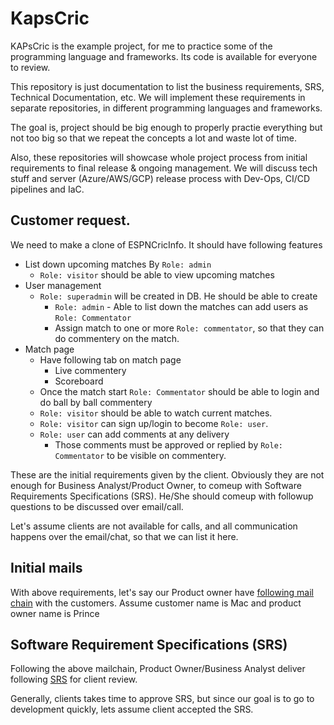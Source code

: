 # KapsCric

KAPsCric is the example project, for me to practice some of the programming language and frameworks. Its code is available for everyone to review.

This repository is just documentation to list the business requirements, SRS, Technical Documentation, etc. We will implement these requirements in separate repositories, in different programming languages and frameworks.

The goal is, project should be big enough to properly practie everything but not too big so that we repeat the concepts a lot and waste lot of time.

Also, these repositories will showcase whole project process from initial requirements to final release & ongoing management. We will discuss tech stuff and server (Azure/AWS/GCP) release process with Dev-Ops, CI/CD pipelines and IaC.

## Customer request.

We need to make a clone of ESPNCricInfo. It should have following features

- List down upcoming matches By `Role: admin`
  - `Role: visitor` should be able to view upcoming matches
- User management
  - `Role: superadmin` will be created in DB. He should be able to create
    - `Role: admin` - Able to list down the matches can add users as `Role: Commentator`
    - Assign match to one or more `Role: commentator`, so that they can do commentery on the match.
- Match page
  - Have following tab on match page
    - Live commentery
    - Scoreboard
  - Once the match start `Role: Commentator` should be able to login and do ball by ball commentery
  - `Role: visitor` should be able to watch current matches.
  - `Role: visitor` can sign up/login to become `Role: user`.
  - `Role: user` can add comments at any delivery
    - Those comments must be approved or replied by `Role: Commentator` to be visible on commentery.

These are the initial requirements given by the client. Obviously they are not enough for Business Analyst/Product Owner, to comeup with Software Requirements Specifications (SRS). He/She should comeup with followup questions to be discussed over email/call.

Let's assume clients are not available for calls, and all communication happens over the email/chat, so that we can list it here. 

## Initial mails

With above requirements, let's say our Product owner have [following mail chain](./emails/mailchain1.md) with the customers. Assume customer name is Mac and product owner name is Prince

## Software Requirement Specifications (SRS)

Following the above mailchain, Product Owner/Business Analyst deliver following [SRS](./docs/srs.md) for client review.

Generally, clients takes time to approve SRS, but since our goal is to go to development quickly, lets assume client accepted the SRS.

